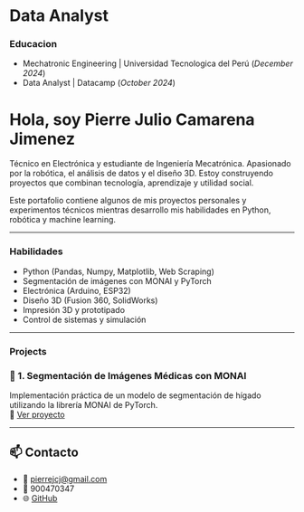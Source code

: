 # Data Analyst


### Educacion
- Mechatronic Engineering | Universidad Tecnologica del Perú (_December 2024_)
- Data Analyst | Datacamp (_October 2024_)   

#  Hola, soy Pierre Julio Camarena Jimenez

Técnico en Electrónica y estudiante de Ingeniería Mecatrónica. Apasionado por la robótica, el análisis de datos y el diseño 3D. Estoy construyendo proyectos que combinan tecnología, aprendizaje y utilidad social.

Este portafolio contiene algunos de mis proyectos personales y experimentos técnicos mientras desarrollo mis habilidades en Python, robótica y machine learning.

---

### Habilidades

- Python (Pandas, Numpy, Matplotlib, Web Scraping)
- Segmentación de imágenes con MONAI y PyTorch
- Electrónica (Arduino, ESP32)
- Diseño 3D (Fusion 360, SolidWorks)
- Impresión 3D y prototipado
- Control de sistemas y simulación

---

### Projects 

### 🩻 1. Segmentación de Imágenes Médicas con MONAI  
Implementación práctica de un modelo de segmentación de hígado utilizando la librería MONAI de PyTorch.  
🔗 [Ver proyecto](./segmentacion-imagenes)

---

## 📫 Contacto

- 📧 pierrejcj@gmail.com  
- 📱 900470347  
- 🌐 [GitHub](https://github.com/PierreCJ)
